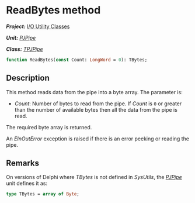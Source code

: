 # ReadBytes method

***Project:*** [I/O Utility Classes](../API.md)

***Unit:*** [_PJPipe_](./PJPipe.md)

***Class:*** [_TPJPipe_](./TPJPipe.md)

```pascal
function ReadBytes(const Count: LongWord = 0): TBytes;
```

## Description

This method reads data from the pipe into a byte array. The parameter is:

* _Count_: Number of bytes to read from the pipe. If _Count_ is `0` or greater than the number of available bytes then all the data from the pipe is read.

The required byte array is returned.

An _EInOutError_ exception is raised if there is an error peeking or reading the pipe.

## Remarks

On versions of Delphi where _TBytes_ is not defined in _SysUtils_, the [_PJPipe_](PJPipe.md) unit defines it as:

```pascal
type TBytes = array of Byte;
```
